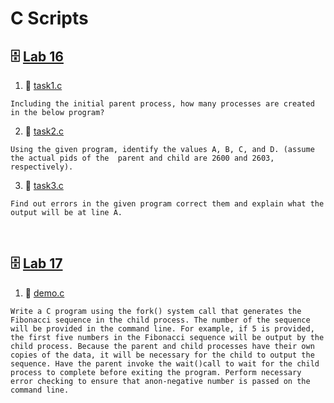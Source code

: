 # C Scripts

## 🗄️ [Lab 16](Lab16)

1. 📜 [task1.c](Cscripts/Lab16/task1.c)

```
Including the initial parent process, how many processes are created in the below program?
```

2. 📜 [task2.c](Cscripts/Lab16/task2.c)

```
Using the given program, identify the values A, B, C, and D. (assume the actual pids of the  parent and child are 2600 and 2603, respectively).
```

3. 📜 [task3.c](Cscripts/Lab16/task3.c)

```
Find out errors in the given program correct them and explain what the output will be at line A.
```

<br/>

## 🗄️ [Lab 17](Lab17)

1. 📜 [demo.c](Cscripts/Lab17/demo.c)

```
Write a C program using the fork() system call that generates the Fibonacci sequence in the child process. The number of the sequence will be provided in the command line. For example, if 5 is provided, the first five numbers in the Fibonacci sequence will be output by the child process. Because the parent and child processes have their own copies of the data, it will be necessary for the child to output the sequence. Have the parent invoke the wait()call to wait for the child process to complete before exiting the program. Perform necessary error checking to ensure that anon-negative number is passed on the command line.
```

